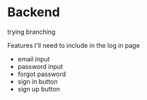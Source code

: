 # Backend

trying branching


Features I'll need to include in the log in page 
- email input
- password input 
- forgot password
- sign in button 
- sign up button
  

  